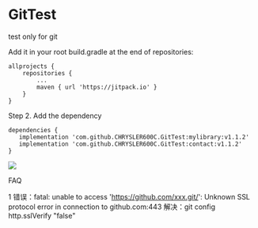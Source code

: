 # GitTest
test only for git

Add it in your root build.gradle at the end of repositories:

	allprojects {
		repositories {
			...
			maven { url 'https://jitpack.io' }
		}
	}
Step 2. Add the dependency

	dependencies {
	   implementation 'com.github.CHRYSLER600C.GitTest:mylibrary:v1.1.2'
	   implementation 'com.github.CHRYSLER600C.GitTest:contact:v1.1.2'
	}
 
 [![](https://jitpack.io/v/CHRYSLER600C/GitTest.svg)](https://jitpack.io/#CHRYSLER600C/GitTest)


FAQ

1 错误：fatal: unable to access 'https://github.com/xxx.git/': Unknown SSL protocol error in connection to github.com:443 
  解决：git config http.sslVerify "false"
